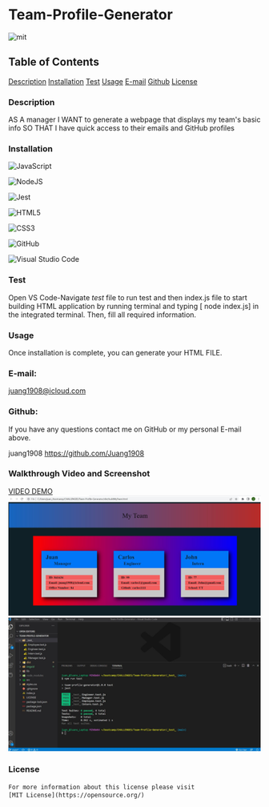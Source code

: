 # Team-Profile-Generator

![mit](https://img.shields.io/badge/license-MIT-blue)

## Table of Contents

[Description](#description)
[Installation](#installation)
[Test](#test)
[Usage](#usage)
[E-mail](#email)
[Github](#github)
[License](#license)

### Description

AS A manager
I WANT to generate a webpage that displays my team's basic info
SO THAT I have quick access to their emails and GitHub profiles

### Installation

![JavaScript](https://img.shields.io/badge/javascript-%23323330.svg?style=for-the-badge&logo=javascript&logoColor=%23F7DF1E)

![NodeJS](https://img.shields.io/badge/node.js-6DA55F?style=for-the-badge&logo=node.js&logoColor=white)

![Jest](https://img.shields.io/badge/-jest-%23C21325?style=for-the-badge&logo=jest&logoColor=white)

![HTML5](https://img.shields.io/badge/html5-%23E34F26.svg?style=for-the-badge&logo=html5&logoColor=white)

![CSS3](https://img.shields.io/badge/css3-%231572B6.svg?style=for-the-badge&logo=css3&logoColor=white)

![GitHub](https://img.shields.io/badge/github-%23121011.svg?style=for-the-badge&logo=github&logoColor=white)

![Visual Studio Code](https://img.shields.io/badge/Visual%20Studio%20Code-0078d7.svg?style=for-the-badge&logo=visual-studio-code&logoColor=white)

### Test

Open VS Code-Navigate _test_ file to run test and then index.js file to start building HTML application by running terminal and typing [ node index.js] in the integrated terminal. Then, fill all required information.

### Usage

Once installation is complete, you can generate your HTML FILE.

### E-mail:

juang1908@icloud.com

### Github:

If you have any questions contact me on GitHub or my personal E-mail above.

juang1908
https://github.com/Juang1908

### Walkthrough Video and Screenshot

[VIDEO DEMO](imgvid/Team-Profile-Generator.webm)
![HTML-SCREENSHOT](imgvid/html-screenshot.jpg)
![TEST-SCREENSHOT](imgvid/test-Screenshot.jpg)

### License

    For more information about this license please visit
    [MIT License](https://opensource.org/)
